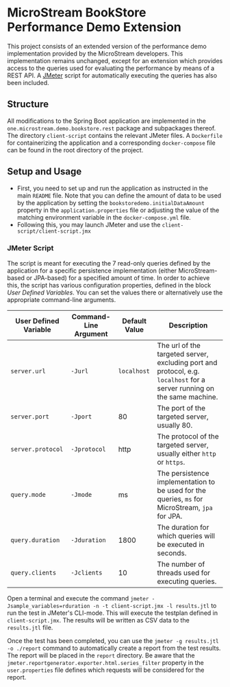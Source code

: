 # MicroStream BookStore Performance Demo Extension

This project consists of an extended version of the performance demo implementation provided by the MicroStream developers. This implementation remains unchanged, except for an extension which provides access to the queries used for evaluating the performance by means of a REST API. A [JMeter](https://jmeter.apache.org/) script for automatically executing the queries has also been included.

## Structure

All modifications to the Spring Boot application are implemented in the `one.microstream.demo.bookstore.rest` package and subpackages thereof.
The directory `client-script` contains the relevant JMeter files. A `Dockerfile` for containerizing the application and a corresponding `docker-compose` file can be found in the root directory of the project.

## Setup and Usage

- First, you need to set up and run the application as instructed in the main `README` file. Note that you can define the amount of data to be used by the application by setting the `bookstoredemo.initialDataAmount` property in the `application.properties` file or adjusting the value of the matching environment variable in the `docker-compose.yml` file.
- Following this, you may launch JMeter and use the `client-script/client-script.jmx`

### JMeter Script

The script is meant for executing the 7 read-only queries defined by the application for a specific persistence implementation (either MicroStream-based or JPA-based) for a specified amount of time.
In order to achieve this, the script has various configuration properties, defined in the block *User Defined Variables*. You can set the values there or alternatively use the appropriate command-line arguments.

User Defined Variable|Command-Line Argument|Default Value|Description
---|---|---|---
`server.url`|`-Jurl`|`localhost`|The url of the targeted server, excluding port and protocol, e.g. `localhost` for a server running on the same machine.
`server.port`|`-Jport`|80|The port of the targeted server, usually 80.
`server.protocol`|`-Jprotocol`|http|The protocol of the targeted server, usually either `http` or `https`.
`query.mode`|`-Jmode`|ms|The persistence implementation to be used for the queries, `ms` for MicroStream, `jpa` for JPA.
`query.duration`|`-Jduration`|1800|The duration for which queries will be executed in seconds.
`query.clients`|`-Jclients`|10|The number of threads used for executing queries.

Open a terminal and execute the command `jmeter -Jsample_variables=rduration -n -t client-script.jmx -l results.jtl` to run the test in JMeter's CLI-mode. This will execute the testplan defined in `client-script.jmx`. The results will be written as CSV data to the `results.jtl` file.

Once the test has been completed, you can use the `jmeter -g results.jtl -o ./report` command to automatically create a report from the test results. The report will be placed in the `report` directory. Be aware that the `jmeter.reportgenerator.exporter.html.series_filter` property in the `user.properties` file defines which requests will be considered for the report.

